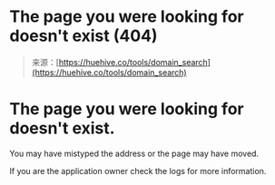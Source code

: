 <!--yml
category: 未分类
date: 2024-05-29 12:45:08
-->

# The page you were looking for doesn't exist (404)

> 来源：[https://huehive.co/tools/domain_search](https://huehive.co/tools/domain_search)

# The page you were looking for doesn't exist.

You may have mistyped the address or the page may have moved.

If you are the application owner check the logs for more information.